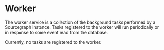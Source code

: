 # Worker

The worker service is a collection of the background tasks performed by a Sourcegraph instance. Tasks registered to the worker will run periodically or in response to some event read from the database.

Currently, no tasks are registered to the worker.
